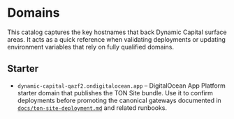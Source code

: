 # Domains

This catalog captures the key hostnames that back Dynamic Capital surface areas. It acts as a quick reference when validating deployments or updating environment variables that rely on fully qualified domains.

## Starter

- `dynamic-capital-qazf2.ondigitalocean.app` – DigitalOcean App Platform starter domain that publishes the TON Site bundle. Use it to confirm deployments before promoting the canonical gateways documented in [`docs/ton-site-deployment.md`](./ton-site-deployment.md) and related runbooks.
